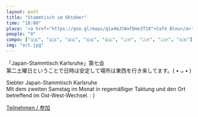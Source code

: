 ```yaml
---
layout: post
title: "Stammtisch im Oktober"
time: "18:00"
place: '<a href="https://goo.gl/maps/q1a4mJCWxFDme3T18">Café Bleu</a>'
people: "9"
compo: ["🇩🇪", "🇩🇪", "🇩🇪", "🇩🇪", "🇩🇪", "🇯🇵", "🇯🇵", "🇯🇵", "🇰🇷"]
img: "oct.jpg"
---
```


「Japan-Stammtisch Karlsruhe」第七会  
第二土曜日ということで日時は安定して場所は東西を行き来してます。( • ᴗ • )

Siebter Japan-Stammtisch Karlsruhe  
Mit dem zweiten Samstag im Monat in regemäßiger Taktung und den Ort betreffend im Ost-West-Wechsel. : )

[Teilnehmen / 参加](https://nuudel.digitalcourage.de/CXpsUFkORPS15LsC)
